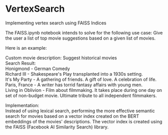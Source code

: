 # VertexSearch
Implementing vertex search using FAISS Indices

The FAISS.ipynb notebook intends to solve for the following use case:
Give the user a list of top movie suggestions based on a given list of movies. 

Here is an example: 

Custom movie description: Suggest historical movies  
Search Result:  
Honigmond  -  German Comedy   
Richard III  -  Shakespeare's Play transplanted into a 1930s setting.  
It's My Party  -  A gathering of friends. A gift of love. A celebration of life.  
Paris, France  -  A writer has torrid fantasy affairs with young men.  
Living in Oblivion  -  Film about filmmaking. It takes place during one day on set of non-budget movie. Ultimate tribute to all independent filmmakers.  

Implementation:   
Instead of using lexical search, performing the more effective semantic search for movies based on a vector index created on the BERT embeddings of the movies' descriptions.  The vector index is created using the FAISS (Facebook AI Similarity Search) library.  

